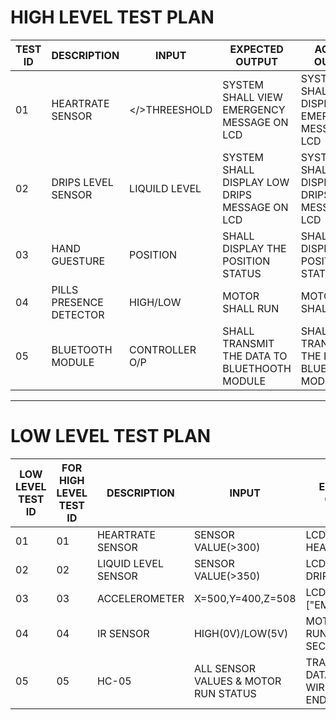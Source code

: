 # HIGH LEVEL TEST PLAN
| TEST ID | DESCRIPTION | INPUT | EXPECTED OUTPUT | ACTUAL OUTPUT | PASS/FAIL |
| --- | --- | --- | --- | --- | --- |
| 01 | HEARTRATE SENSOR |</>THREESHOLD  | SYSTEM SHALL VIEW EMERGENCY MESSAGE ON LCD | SYSTEM SHALL DISPLAY EMERGENCY MESSAGE ON LCD |  ✅ |
| 02 | DRIPS LEVEL SENSOR | LIQUILD LEVEL |SYSTEM SHALL DISPLAY LOW DRIPS MESSAGE ON LCD| SYSTEM SHALL DISPLAY LOW DRIPS MESSAGE ON LCD |  ✅ |
| 03 | HAND GUESTURE | POSITION | SHALL DISPLAY THE POSITION STATUS | SHALL DISPLAY THE POSITION STATUS | ✅ |
| 04 | PILLS PRESENCE DETECTOR | HIGH/LOW |MOTOR SHALL RUN|MOTOR SHALL RUN |  ✅ |
| 05 | BLUETOOTH MODULE | CONTROLLER O/P  | SHALL TRANSMIT THE DATA TO BLUETHOOTH MODULE |SHALL TRANSMIT THE DATA TO BLUETHOOTH MODULE  |  ✅ |
___________________________
# LOW LEVEL TEST PLAN
| LOW LEVEL TEST ID |FOR HIGH LEVEL TEST ID | DESCRIPTION | INPUT | EXPECTED OUTPUT | ACTUAL OUTPUT | PASS/FAIL |
| --- | --|--- | --- | --- | --- | --- |
| 01 |01 |HEARTRATE SENSOR |SENSOR VALUE(>300)  | LCD O/P [LOW HEART RATE] |LCD O/P ["LOW HEART RATE"] |  ✅ |
| 02 |02 |LIQUID LEVEL SENSOR | SENSOR VALUE(>350) |LCD O/P ["LOW DRIPS LEVEL"]| LCD O/P ["LOW DRIPS LEVEL"] |  ✅ |
| 03 |03 |ACCELEROMETER | X=500,Y=400,Z=508 | LCD O/P ["EMERGENCY"] |LCD O/P ["EMERGENCY"]| ✅ |
| 04 | 04|IR SENSOR | HIGH(0V)/LOW(5V) |MOTOR START RUN FOR 3 SECONDS|MOTOR START RUN FOR 3 SECONDS|  ✅ |
| 05 |05 |HC-05 | ALL SENSOR VALUES &  MOTOR RUN STATUS  | TRANSMITS DATA IN WIRELESS TO END DEVICE|TRANSMITS DATA IN WIRELESS TO END DEVICE  |  ✅ |
